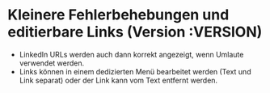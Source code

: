 # Kleinere Fehlerbehebungen und editierbare Links (Version :VERSION)

- LinkedIn URLs werden auch dann korrekt angezeigt, wenn Umlaute verwendet werden.
- Links können in einem dedizierten Menü bearbeitet werden (Text und Link separat) oder der Link kann vom Text entfernt werden.
